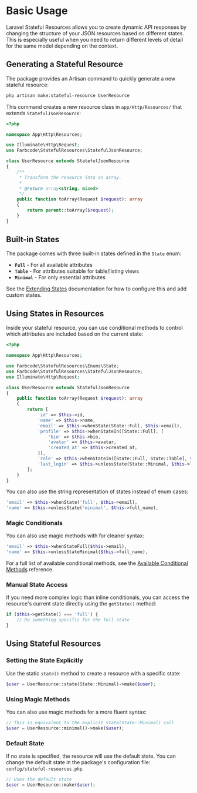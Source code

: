 # Basic Usage

Laravel Stateful Resources allows you to create dynamic API responses by changing the structure of your JSON resources based on different states. This is especially useful when you need to return different levels of detail for the same model depending on the context.

## Generating a Stateful Resource

The package provides an Artisan command to quickly generate a new stateful resource:

```bash
php artisan make:stateful-resource UserResource
```

This command creates a new resource class in `app/Http/Resources/` that extends `StatefulJsonResource`:

```php
<?php

namespace App\Http\Resources;

use Illuminate\Http\Request;
use Farbcode\StatefulResources\StatefulJsonResource;

class UserResource extends StatefulJsonResource
{
    /**
     * Transform the resource into an array.
     *
     * @return array<string, mixed>
     */
    public function toArray(Request $request): array
    {
        return parent::toArray($request);
    }
}
```

## Built-in States

The package comes with three built-in states defined in the `State` enum:

-   **`Full`** - For all available attributes
-   **`Table`** - For attributes suitable for table/listing views
-   **`Minimal`** - For only essential attributes

See the [Extending States](extending-states.md) documentation for how to configure this and add custom states.

## Using States in Resources

Inside your stateful resource, you can use conditional methods to control which attributes are included based on the current state:

```php
<?php

namespace App\Http\Resources;

use Farbcode\StatefulResources\Enums\State;
use Farbcode\StatefulResources\StatefulJsonResource;
use Illuminate\Http\Request;

class UserResource extends StatefulJsonResource
{
    public function toArray(Request $request): array
    {
        return [
            'id' => $this->id,
            'name' => $this->name,
            'email' => $this->whenState(State::Full, $this->email),
            'profile' => $this->whenStateIn([State::Full], [
                'bio' => $this->bio,
                'avatar' => $this->avatar,
                'created_at' => $this->created_at,
            ]),
            'role' => $this->whenStateIn([State::Full, State::Table], $this->role),
            'last_login' => $this->unlessState(State::Minimal, $this->last_login_at),
        ];
    }
}
```

You can also use the string representation of states instead of enum cases:

```php
'email' => $this->whenState('full', $this->email),
'name' => $this->unlessState('minimal', $this->full_name),
```


### Magic Conditionals

You can also use magic methods with for cleaner syntax:

```php
'email' => $this->whenStateFull($this->email),
'name' => $this->unlessStateMinimal($this->full_name),
```

For a full list of available conditional methods, see the [Available Conditional Methods](reference/conditional-methods.md) reference.

### Manual State Access

If you need more complex logic than inline conditionals, you can access the resource's current state directly using the `getState()` method:

```php
if ($this->getState() === 'full') {
    // Do something specific for the full state
}
```

## Using Stateful Resources

### Setting the State Explicitly

Use the static `state()` method to create a resource with a specific state:

```php
$user = UserResource::state(State::Minimal)->make($user);
```

### Using Magic Methods

You can also use magic methods for a more fluent syntax:

```php
// This is equivalent to the explicit state(State::Minimal) call
$user = UserResource::minimal()->make($user);
```

### Default State

If no state is specified, the resource will use the default state. You can change the default state in the package's configuration file: `config/stateful-resources.php`.

```php
// Uses the default state
$user = UserResource::make($user);
```
